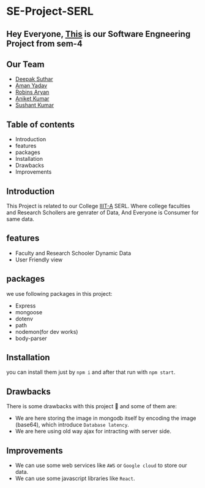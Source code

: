 # SE-Project-SERL

## Hey Everyone, [This](https://se-project-serl.vercel.app/) is our Software Engneering Project from sem-4

## Our Team

- [Deepak Suthar](https://github.com/deepaksuthar40128)
- [Aman Yadav](https://github.com/deepaksuthar40128)
- [Robins Aryan](https://github.com/deepaksuthar40128)
- [Aniket Kumar](https://github.com/deepaksuthar40128)
- [Sushant Kumar](https://github.com/deepaksuthar40128)

## Table of contents

- Introduction
- features
- packages
- Installation
- Drawbacks
- Improvements


## Introduction

This Project is related to our College [IIIT-A](https://www.iiita.ac.in/) SERL. Where college faculties and Research Schollers are genrater of Data, And Everyone is Consumer for same data.

 ## features
 
 - Faculty and Research Schooler Dynamic Data
 - User Friendly view

 ## packages
 we use following packages in this project:
 - Express
 - mongoose
 - dotenv
 - path
 - nodemon(for dev works)
 - body-parser

 ## Installation
 
 you can install them just by `npm i` and after that run with `npm start`.
 
 
  ## Drawbacks
 
 There is some drawbacks with this project 🙁 and some of them are:
 
 - We are here storing the image in mongodb itself by encoding the image (base64), which introduce `Database latency`.
 - We are here using old way ajax for intracting with server side.


 ## Improvements
 
 - We can use some web services like `AWS` or `Google cloud` to store our data.
 - We can use some javascript libraries like `React`.
